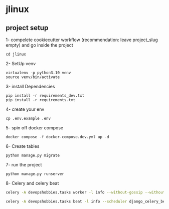 # jlinux

## project setup

1- compelete cookiecutter workflow (recommendation: leave project_slug empty) and go inside the project
```
cd jlinux
```

2- SetUp venv
```
virtualenv -p python3.10 venv
source venv/bin/activate
```

3- install Dependencies
```
pip install -r requirements_dev.txt
pip install -r requirements.txt
```

4- create your env
```
cp .env.example .env
```

5- spin off docker compose
```
docker compose -f docker-compose.dev.yml up -d
```

6- Create tables
```
python manage.py migrate
```


7- run the project
```
python manage.py runserver
```

8- Celery and celery beat
```bash
celery -A devopshobbies.tasks worker -l info --without-gossip --without-mingle --without-heartbeat

celery -A devopshobbies.tasks beat -l info --scheduler django_celery_beat.schedulers:DatabaseScheduler
```